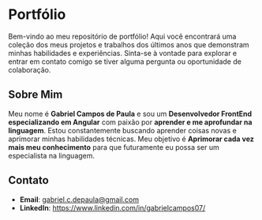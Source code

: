 # Portfólio

Bem-vindo ao meu repositório de portfólio! Aqui você encontrará uma coleção dos meus projetos e trabalhos dos últimos anos que demonstram minhas habilidades e experiências. Sinta-se à vontade para explorar e entrar em contato comigo se tiver alguma pergunta ou oportunidade de colaboração.

## Sobre Mim

Meu nome é **Gabriel Campos de Paula** e sou um **Desenvolvedor FrontEnd especializando em Angular** com paixão por **aprender e me aprofundar na linguagem**. Estou constantemente buscando aprender coisas novas e aprimorar minhas habilidades técnicas. Meu objetivo é **Aprimorar cada vez mais meu conhecimento** para que futuramente eu possa ser um especialista na linguagem.

## Contato

- **Email**: gabriel.c.depaula@gmail.com
- **LinkedIn**: https://www.linkedin.com/in/gabrielcampos07/
